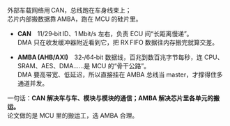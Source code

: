 外部车载网络用 CAN，总线跑在车身线束上；  
芯片内部搬数据靠 AMBA，跑在 MCU 的硅片里。

- **CAN** 11/29‑bit ID、1 Mbit/s 左右，负责 ECU 间“长距离慢递”。  
    DMA 只在收发缓冲器附近看到它，把 RX FIFO 数据往内存搬完就算交差。
    
- **AMBA (AHB/AXI)** 32‑/64‑bit 数据线，百兆到数百兆字节每秒，连 CPU、SRAM、AES、DMA……是 MCU 的“骨干公路”。  
    DMA 要高带宽、低延迟，所以直接挂在 AMBA 总线当 master，才撑得住多通道并发。
    

一句话：**CAN 解决车与车、模块与模块的通信；AMBA 解决芯片里各单元的搬运。**  
论文做的是 MCU 里的搬运工，选 AMBA 合理。